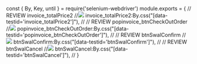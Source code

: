 const {
        By,
        Key,
        until
    } = require('selenium-webdriver')
module.exports = {
    // REVIEW invoice_totalPrice2
    //![](imgs/invoice_totalPrice2.png)
    invoice_totalPrice2:By.css("[data-testid='invoice_totalPrice2']"),
    //
    // REVIEW popinvoice_btnCheckOutOrder
    //![](imgs/popinvoice_btnCheckOutOrder.png)
    popinvoice_btnCheckOutOrder:By.css("[data-testid='popinvoice_btnCheckOutOrder']"),
    //
    // REVIEW btnSwalConfirm
    //![](imgs/btnSwalConfirm.png)
    btnSwalConfirm:By.css("[data-testid='btnSwalConfirm']"),
    //
    // REVIEW btnSwalCancel
    //![](imgs/btnSwalCancel.png)
    btnSwalCancel:By.css("[data-testid='btnSwalCancel']"),
    //
}